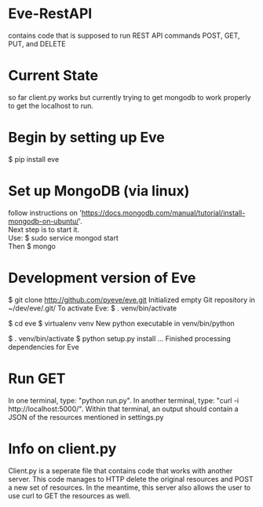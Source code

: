 # Eve-RestAPI
contains code that is supposed to run REST API commands POST, GET, PUT, and DELETE

# Current State
so far client.py works but currently trying to get mongodb to work properly to get the localhost to run.

# Begin by setting up Eve
$ pip install eve

# Set up MongoDB (via linux)
follow instructions on 'https://docs.mongodb.com/manual/tutorial/install-mongodb-on-ubuntu/'.
<br> Next step is to start it. <br> Use: $ sudo service mongod start 
<br> Then $ mongo


# Development version of Eve
$ git clone http://github.com/pyeve/eve.git
Initialized empty Git repository in ~/dev/eve/.git/
To activate Eve:
$ . venv/bin/activate

$ cd eve
$ virtualenv venv
New python executable in venv/bin/python

$ . venv/bin/activate
$ python setup.py install
...
Finished processing dependencies for Eve

# Run GET
In one terminal, type: "python run.py".
In another terminal, type: "curl -i http://localhost:5000/". 
  Within that terminal, an output should contain a JSON of the resources mentioned in settings.py

# Info on client.py
Client.py is a seperate file that contains code that works with another server.  This code manages to
HTTP delete the original resources and POST a new set of resources. In the meantime, this server also allows the user to use
curl to GET the resources as well.
